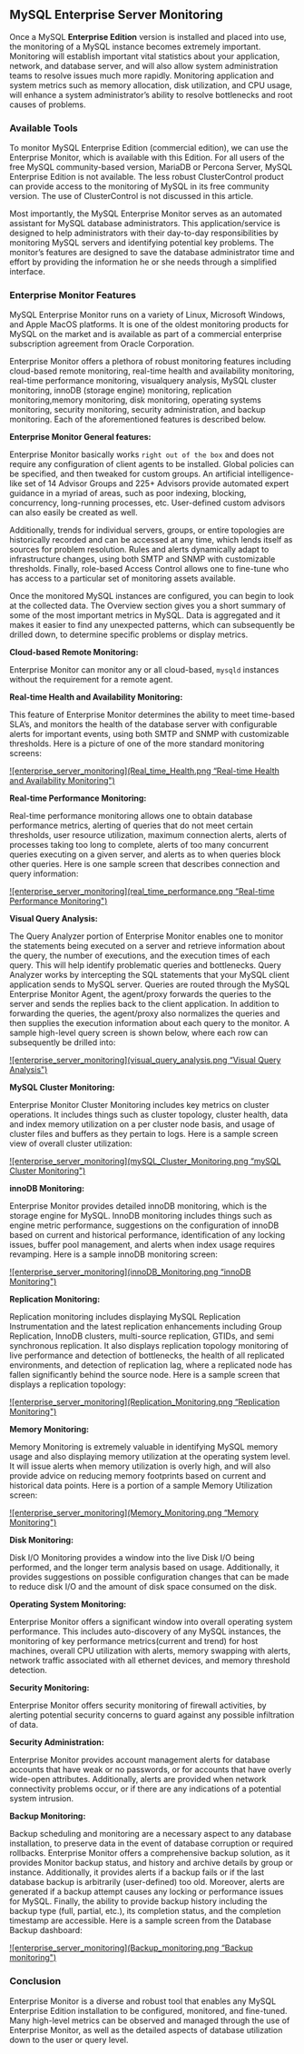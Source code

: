 ## **MySQL Enterprise Server Monitoring**

Once a MySQL **Enterprise Edition** version is installed and placed into use, the monitoring of a MySQL instance becomes extremely important. Monitoring will establish important vital statistics about your application, network, and database server, and will also allow system administration teams to resolve issues much more rapidly. Monitoring application and system metrics such as memory allocation, disk utilization, and CPU usage, will enhance a system administrator’s ability to resolve bottlenecks and root causes of problems.

### **Available Tools**

To monitor MySQL Enterprise Edition (commercial edition), we can use the Enterprise Monitor, which is available with this Edition. For all users of the free MySQL community-based version, MariaDB or Percona Server, MySQL Enterprise Edition is not available. The less robust ClusterControl product can provide access to the monitoring of MySQL in its free community version. The use of ClusterControl is not discussed in this article.

Most importantly, the MySQL Enterprise Monitor serves as an automated assistant for MySQL database administrators. This application/service is designed to help administrators with their day-to-day responsibilities by monitoring MySQL servers and identifying potential key problems. The monitor’s features are designed to save the database administrator time and effort by providing the information he or she needs through a simplified interface.

### **Enterprise Monitor Features**

MySQL Enterprise Monitor runs on a variety of Linux, Microsoft Windows, and Apple MacOS platforms. It is one of the oldest monitoring products for MySQL on the market and is available as part of a commercial enterprise subscription agreement from Oracle Corporation.

Enterprise Monitor offers a plethora of robust monitoring features including cloud-based remote monitoring, real-time health and availability monitoring, real-time performance monitoring, visualquery analysis, MySQL cluster monitoring, innoDB (storage engine) monitoring, replication monitoring,memory monitoring, disk monitoring, operating systems monitoring, security monitoring, security administration, and backup monitoring. Each of the aforementioned features is described below.

**Enterprise Monitor General features:**

Enterprise Monitor basically works `right out of the box` and does not require any configuration of client agents to be installed. Global policies can be specified, and then tweaked for custom groups. An artificial intelligence-like set of 14 Advisor Groups and 225+ Advisors provide automated expert guidance in a myriad of areas, such as poor indexing, blocking, concurrency, long-running processes, etc. User-defined custom advisors can also easily be created as well.

Additionally, trends for individual servers, groups, or entire topologies are historically recorded and can be accessed at any time, which lends itself as sources for problem resolution. Rules and alerts dynamically adapt to infrastructure changes, using both SMTP and SNMP with customizable thresholds. Finally, role-based Access Control allows one to fine-tune who has access to a particular set of monitoring assets available.

Once the monitored MySQL instances are configured, you can begin to look at the collected data. The Overview section gives you a short summary of some of the most important metrics in MySQL. Data is aggregated and it makes it easier to find any unexpected patterns, which can subsequently be drilled down, to determine specific problems or display metrics.

**Cloud-based Remote Monitoring:**

Enterprise Monitor can monitor any or all cloud-based, `mysqld` instances without the requirement for a remote agent.

**Real-time Health and Availability Monitoring:**

This feature of Enterprise Monitor determines the ability to meet time-based SLA’s, and monitors the health of the database server with configurable alerts for important events, using both SMTP and SNMP with customizable thresholds. Here is a picture of one of the more standard monitoring screens:

[![enterprise_server_monitoring](Real_time_Health.png “Real-time Health and Availability Monitoring")](Real_time_Health.png)

**Real-time Performance Monitoring:**

Real-time performance monitoring allows one to obtain database performance metrics, alerting of queries that do not meet certain thresholds, user resource utilization, maximum connection alerts, alerts of processes taking too long to complete, alerts of too many concurrent queries executing on a given server, and alerts as to when queries block other queries. Here is one sample screen that describes connection and query information:

[![enterprise_server_monitoring](real_time_performance.png “Real-time Performance Monitoring")](real_time_performance.png)

**Visual Query Analysis:**

The Query Analyzer portion of Enterprise Monitor enables one to monitor the statements being executed on a server and retrieve information about the query, the number of executions, and the execution times of each query. This will help identify problematic queries and bottlenecks. Query Analyzer works by intercepting  the SQL statements that your MySQL client application sends to MySQL server. Queries are routed through the MySQL Enterprise Monitor Agent, the agent/proxy forwards the queries to the server and sends the replies back to the client application. In addition to forwarding the queries, the agent/proxy also normalizes the queries and then supplies the execution information about each query to the monitor. A sample high-level query screen is shown below, where each row can subsequently be drilled into:

[![enterprise_server_monitoring](visual_query_analysis.png “Visual Query Analysis")](visual_query_analysis.png)

**MySQL Cluster Monitoring:**

Enterprise Monitor Cluster Monitoring includes key metrics on cluster operations. It includes things such as cluster topology, cluster health, data and index memory utilization on a per cluster node basis, and usage of cluster files and buffers as they pertain to logs. Here is a sample screen view of overall cluster utilization:

[![enterprise_server_monitoring](mySQL_Cluster_Monitoring.png “mySQL Cluster Monitoring")](mySQL_Cluster_Monitoring.png)

**innoDB Monitoring:**

Enterprise Monitor provides detailed innoDB monitoring, which is the storage engine for MySQL. InnoDB monitoring includes things such as engine metric performance, suggestions on the configuration of innoDB based on current and historical performance, identification of any locking issues, buffer pool management, and alerts when index usage requires revamping. Here is a sample innoDB monitoring screen:

[![enterprise_server_monitoring](innoDB_Monitoring.png “innoDB Monitoring")](innoDB_Monitoring.png)

**Replication Monitoring:**

Replication monitoring includes displaying MySQL Replication Instrumentation and the latest replication enhancements including Group Replication, InnoDB clusters, multi-source replication, GTIDs, and semi synchronous replication. It also displays replication topology monitoring of live performance and detection of bottlenecks, the health of all replicated environments, and detection of replication lag, where a replicated node has fallen significantly behind the source node. Here is a sample screen that displays a replication topology:

[![enterprise_server_monitoring](Replication_Monitoring.png “Replication Monitoring")](Replication_Monitoring.png)

**Memory Monitoring:**

Memory Monitoring is extremely valuable in identifying MySQL memory usage and also displaying memory utilization at the operating system level. It will issue alerts when memory utilization is overly high, and will also provide advice on reducing memory footprints based on current and historical data points. Here is a portion of a sample Memory Utilization screen:

[![enterprise_server_monitoring](Memory_Monitoring.png “Memory Monitoring")](Memory_Monitoring.png)

**Disk Monitoring:**

Disk I/O Monitoring provides a window into the live Disk I/O being performed, and the longer term analysis based on usage. Additionally, it provides suggestions on possible configuration changes that can be made to reduce disk I/O and the amount of disk space consumed on the disk.

**Operating System Monitoring:**

Enterprise Monitor offers a significant window into overall operating system performance. This includes auto-discovery of any MySQL instances, the monitoring of key performance metrics(current and trend) for host machines, overall CPU utilization with alerts, memory swapping with alerts, network traffic associated with all ethernet devices, and memory threshold detection.

**Security Monitoring:**

Enterprise Monitor offers security monitoring of firewall activities, by alerting potential security concerns to guard against any possible infiltration of data.

**Security Administration:**

Enterprise Monitor provides account management alerts for database accounts that have weak or no passwords, or for accounts that have overly wide-open attributes. Additionally, alerts are provided when network connectivity problems occur, or if there are any indications of a potential system intrusion.

**Backup Monitoring:**

Backup scheduling and monitoring are a necessary aspect to any database installation, to preserve data in the event of database corruption or required rollbacks. Enterprise Monitor offers a comprehensive backup solution, as it provides Monitor backup status, and history and archive details by group or instance. Additionally, it provides alerts if a backup fails or if the last database backup is arbitrarily (user-defined) too old. Moreover, alerts are generated if a backup attempt causes any locking or performance issues for MySQL. Finally, the ability to provide backup history including the backup type (full, partial, etc.), its completion status, and the completion timestamp are accessible. Here is a sample screen from the Database Backup dashboard:

[![enterprise_server_monitoring](Backup_monitoring.png “Backup monitoring")](Backup_monitoring.png)

### **Conclusion**

Enterprise Monitor is a diverse and robust tool that enables any MySQL Enterprise Edition installation to be configured, monitored, and fine-tuned. Many high-level metrics can be observed and managed through the use of Enterprise Monitor, as well as the detailed aspects of
database utilization down to the user or query level.
















 